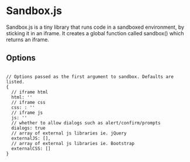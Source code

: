 # Sandbox.js

Sandbox.js is a tiny library that runs code in a sandboxed environment, by sticking it in an iframe. It creates a global function called sandbox() which returns an iframe.

## Options
```

// Options passed as the first argument to sandbox. Defaults are listed.
{
  // iframe html
  html: ''
  // iframe css
  css: : ''
  // iframe js
  js: ''
  // whether to allow dialogs such as alert/confirm/prompts
  dialogs: true
  // array of external js libraries ie. jQuery
  externalJS: [],
  // array of external js libraries ie. Bootstrap
  externalCSS: []
}
```
